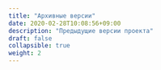 ```yaml
---
title: "Архивные версии"
date: 2020-02-28T10:08:56+09:00
description: "Предыдущие версии проекта"
draft: false
collapsible: true
weight: 2
---
```



